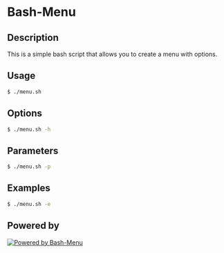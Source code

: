 # Bash-Menu

## Description

This is a simple bash script that allows you to create a menu with options.

## Usage

```bash
$ ./menu.sh
```

## Options

```bash
$ ./menu.sh -h
```

## Parameters

```bash
$ ./menu.sh -p
```

## Examples

```bash
$ ./menu.sh -e
```

## Powered by

[![Powered by Bash-Menu](https://img.shields.io/badge/Powered%20by-Bash--Menu-blue.svg)](Codeplus)

